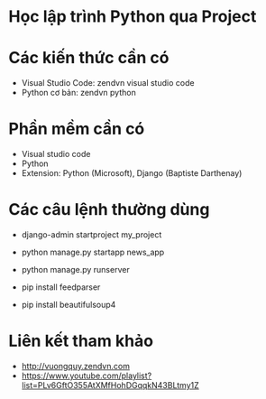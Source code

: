 # Học lập trình Python qua Project

# Các kiến thức cần có
- Visual Studio Code: zendvn visual studio code
- Python cơ bản: zendvn python

# Phần mềm cần có
- Visual studio code
- Python
- Extension: Python (Microsoft), Django (Baptiste Darthenay)

# Các câu lệnh thường dùng
- django-admin startproject my_project
- python manage.py startapp news_app
- python manage.py runserver

- pip install feedparser
- pip install beautifulsoup4


# Liên kết tham khảo
- http://vuongquy.zendvn.com
- https://www.youtube.com/playlist?list=PLv6GftO355AtXMfHohDGqqkN43BLtmy1Z